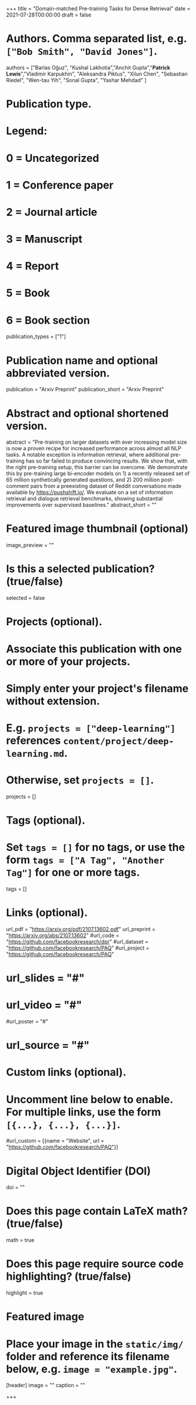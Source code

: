 +++
title = "Domain-matched Pre-training Tasks for Dense Retrieval"
date = 2021-07-28T00:00:00
draft = false

# Authors. Comma separated list, e.g. `["Bob Smith", "David Jones"]`.
authors = ["Barlas Oğuz", "Kushal Lakhotia","Anchit Gupta","**Patrick Lewis**","Vladimir Karpukhin", "Aleksandra Piktus", "Xilun Chen", "Sebastian Riedel", "Wen-tau Yih", "Sonal Gupta", "Yashar Mehdad"
]
# Publication type.
# Legend:
# 0 = Uncategorized
# 1 = Conference paper
# 2 = Journal article
# 3 = Manuscript
# 4 = Report
# 5 = Book
# 6 = Book section
publication_types = ["1"]

# Publication name and optional abbreviated version.
publication = "Arxiv Preprint"
publication_short = "Arxiv Preprint"

# Abstract and optional shortened version.
abstract = "Pre-training on larger datasets with ever increasing model size is now a proven recipe for increased performance across almost all NLP tasks. A notable exception is information retrieval, where additional pre-training has so far failed to produce convincing results. We show that, with the right pre-training setup, this barrier can be overcome. We demonstrate this by pre-training large bi-encoder models on 1) a recently released set of 65 million synthetically generated questions, and 2) 200 million post-comment pairs from a preexisting dataset of Reddit conversations made available by https://pushshift.io/. We evaluate on a set of information retrieval and dialogue retrieval benchmarks, showing substantial improvements over supervised baselines."
abstract_short = "" 
# Featured image thumbnail (optional)
image_preview = ""

# Is this a selected publication? (true/false)
selected = false

# Projects (optional).
#   Associate this publication with one or more of your projects.
#   Simply enter your project's filename without extension.
#   E.g. `projects = ["deep-learning"]` references `content/project/deep-learning.md`.
#   Otherwise, set `projects = []`.
projects = []

# Tags (optional).
#   Set `tags = []` for no tags, or use the form `tags = ["A Tag", "Another Tag"]` for one or more tags.
tags = []

# Links (optional).
url_pdf = "https://arxiv.org/pdf/2107.13602.pdf"
url_preprint = "https://arxiv.org/abs/2107.13602"
#url_code = "https://github.com/facebookresearch/dpr"
#url_dataset = "https://github.com/facebookresearch/PAQ"
#url_project = "https://github.com/facebookresearch/PAQ"
# url_slides = "#"
# url_video = "#"
#url_poster = "#"
# url_source = "#"

# Custom links (optional).
#   Uncomment line below to enable. For multiple links, use the form `[{...}, {...}, {...}]`.
#url_custom = [{name = "Website", url = "https://github.com/facebookresearch/PAQ"}]

# Digital Object Identifier (DOI)
doi = ""

# Does this page contain LaTeX math? (true/false)
math = true

# Does this page require source code highlighting? (true/false)
highlight = true

# Featured image
# Place your image in the `static/img/` folder and reference its filename below, e.g. `image = "example.jpg"`.
[header]
image = ""
caption = ""

+++
